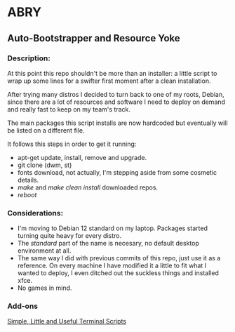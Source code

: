 # ABRY
## Auto-Bootstrapper and Resource Yoke

### Description:

At this point this repo shouldn't be more than an installer: a little script to wrap up some lines for a swifter first moment after a clean installation.

After trying many distros I decided to turn back to one of my roots, Debian, since there are a lot of resources
and software I need to deploy on demand and really fast to keep on my team's track.

The main packages this script installs are now hardcoded but eventually will be listed on a different file.

It follows this steps in order to get it running:

- apt-get update, install, remove and upgrade.
- git clone (dwm, st)
- fonts download, not actually, I'm stepping aside from some cosmetic details.
- _make_ and _make clean install_ downloaded repos.
- _reboot_

### Considerations:

- I'm moving to Debian 12 standard on my laptop. Packages started turning quite heavy for every distro.
- The *standard* part of the name is necesary, no default desktop environment at all.
- The same way I did with previous commits of this repo, just use it as a reference. On every machine I have
 modified it a little to fit what I wanted to deploy, I even ditched out the suckless things and installed xfce.
- No games in mind.

### Add-ons

[Simple, Little and Useful Terminal Scripts](https://github.com/wooobotch/SLUTS)
